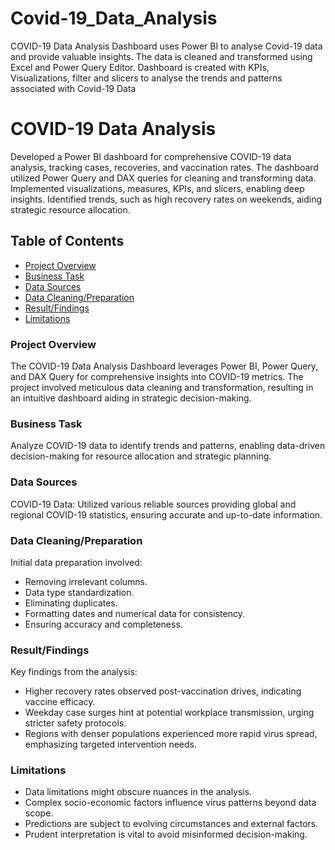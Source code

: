 # Covid-19_Data_Analysis
COVID-19 Data Analysis Dashboard uses Power BI to analyse Covid-19 data and provide  valuable insights. The data is cleaned and transformed using Excel and Power Query Editor.  Dashboard is created with KPIs, Visualizations, filter and slicers to analyse the trends and  patterns associated with Covid-19 Data


# COVID-19 Data Analysis

Developed a Power BI dashboard for comprehensive COVID-19 data analysis, tracking cases, recoveries, and vaccination rates. The dashboard utilized Power Query and DAX queries for cleaning and transforming data. Implemented visualizations, measures, KPIs, and slicers, enabling deep insights. Identified trends, such as high recovery rates on weekends, aiding strategic resource allocation.

## Table of Contents
- [Project Overview](#project-overview)
- [Business Task](#business-task)
- [Data Sources](#data-sources)
- [Data Cleaning/Preparation](#data-cleaningpreparation)
- [Result/Findings](#resultfindings)
- [Limitations](#limitations)

### Project Overview
The COVID-19 Data Analysis Dashboard leverages Power BI, Power Query, and DAX Query for comprehensive insights into COVID-19 metrics. The project involved meticulous data cleaning and transformation, resulting in an intuitive dashboard aiding in strategic decision-making.

### Business Task
Analyze COVID-19 data to identify trends and patterns, enabling data-driven decision-making for resource allocation and strategic planning.

### Data Sources
COVID-19 Data: Utilized various reliable sources providing global and regional COVID-19 statistics, ensuring accurate and up-to-date information.

### Data Cleaning/Preparation
Initial data preparation involved:
- Removing irrelevant columns.
- Data type standardization.
- Eliminating duplicates.
- Formatting dates and numerical data for consistency.
- Ensuring accuracy and completeness.

### Result/Findings
Key findings from the analysis:
- Higher recovery rates observed post-vaccination drives, indicating vaccine efficacy.
- Weekday case surges hint at potential workplace transmission, urging stricter safety protocols.
- Regions with denser populations experienced more rapid virus spread, emphasizing targeted intervention needs.

### Limitations 
- Data limitations might obscure nuances in the analysis.
- Complex socio-economic factors influence virus patterns beyond data scope.
- Predictions are subject to evolving circumstances and external factors.
- Prudent interpretation is vital to avoid misinformed decision-making.
